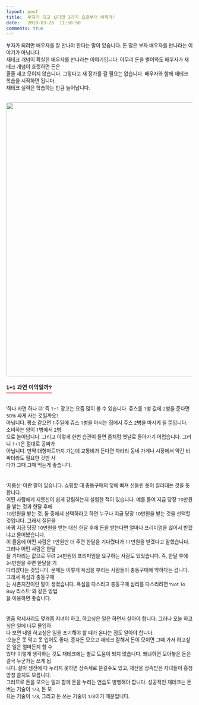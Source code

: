 ```yaml
---
layout: post
title:  부자가 되고 싶다면 3가지 습관부터 바꿔라!
date:   2019-03-26  11:50:50
comments: true
---
```





<p style='margin: 0px 0px 30px; padding: 0px; color: rgb(17, 17, 17); text-transform: none; text-indent: 0px; letter-spacing: normal; font-family: "Open Sans", "Helvetica Neue", Helvetica, Arial, sans-serif; font-size: 20px; font-style: normal; font-weight: 400; word-spacing: 0px; white-space: normal; orphans: 2; widows: 2; background-color: rgb(253, 253, 253); font-variant-ligatures: normal; font-variant-caps: normal; -webkit-text-stroke-width: 0px; text-decoration-style: initial; text-decoration-color: initial;'><span style="font-size: 10pt;">부자가 되려면 배우자를 잘 만나야 한다는 말이 있습니다. 돈 많은 부자 배우자를 만나라는 이야기가 아닙니다.<br>재테크 개념이 확실한 배우자를 만나라는 이야기입니다. 아무리 돈을 벌어와도 배우자가 재테크 개념이 흐릿하면 돈은<br>줄줄 새고 모이지 않습니다. 그렇다고 새 장가를 갈 필요는 없습니다. 배우자와 함께 재테크 학습을 시작하면 됩니다.<br>재테크 실력은 학습하는 만큼 늘어납니다.<br></span></p>
<p style='margin: 0px; padding: 0px; color: rgb(17, 17, 17); text-transform: none; text-indent: 0px; letter-spacing: normal; font-family: "Open Sans", "Helvetica Neue", Helvetica, Arial, sans-serif; font-size: 20px; font-style: normal; font-weight: 400; word-spacing: 0px; white-space: normal; orphans: 2; widows: 2; background-color: rgb(253, 253, 253); font-variant-ligatures: normal; font-variant-caps: normal; -webkit-text-stroke-width: 0px; text-decoration-style: initial; text-decoration-color: initial;'></p><div class="imageblock center" style='text-align: center; color: rgb(17, 17, 17); text-transform: none; text-indent: 0px; letter-spacing: normal; clear: both; font-family: "Open Sans", "Helvetica Neue", Helvetica, Arial, sans-serif; font-size: 20px; font-style: normal; font-weight: 400; word-spacing: 0px; white-space: normal; orphans: 2; widows: 2; background-color: rgb(253, 253, 253); font-variant-ligatures: normal; font-variant-caps: normal; -webkit-text-stroke-width: 0px; text-decoration-style: initial; text-decoration-color: initial;'><span data-lightbox="lightbox" data-url="https://t1.daumcdn.net/cfile/tistory/1613933C4ED873F419?download"><img width="450" height="299" style="margin: 0px 0px 1rem; border-radius: 5px; width: 740px; height: auto; vertical-align: middle; display: block; cursor: pointer; max-width: 100%;" alt="" src="https://t1.daumcdn.net/cfile/tistory/1613933C4ED873F419" filemime="" filename="cfile23.uf@1613933C4ED873F41905DD.jpg"></span></div><h3 style='font: bold 11pt/normal "맑은 고딕", Dotum, sans-serif; margin: 0px; padding: 0px 0px 5px; color: rgb(17, 17, 17); text-transform: none; text-indent: 0px; letter-spacing: normal; word-spacing: 0px; border-bottom-color: rgb(255, 0, 0); border-bottom-width: 2px; border-bottom-style: solid; float: left; white-space: normal; orphans: 2; widows: 2; font-size-adjust: none; font-stretch: normal; background-color: rgb(253, 253, 253); -webkit-text-stroke-width: 0px; text-decoration-style: initial; text-decoration-color: initial;'>1+1 과연 이익일까?</h3><p><span style='color: rgb(17, 17, 17); text-transform: none; text-indent: 0px; letter-spacing: normal; font-family: "Open Sans", "Helvetica Neue", Helvetica, Arial, sans-serif; font-size: 20px; font-style: normal; font-weight: 400; word-spacing: 0px; float: none; display: inline !important; white-space: normal; orphans: 2; widows: 2; background-color: rgb(253, 253, 253); font-variant-ligatures: normal; font-variant-caps: normal; -webkit-text-stroke-width: 0px; text-decoration-style: initial; text-decoration-color: initial;'>﻿</span></p>
<p><span style='color: rgb(17, 17, 17); text-transform: none; text-indent: 0px; letter-spacing: normal; font-family: "Open Sans", "Helvetica Neue", Helvetica, Arial, sans-serif; font-size: 10pt; font-style: normal; font-weight: 400; word-spacing: 0px; white-space: normal; orphans: 2; widows: 2; background-color: rgb(253, 253, 253); font-variant-ligatures: normal; font-variant-caps: normal; -webkit-text-stroke-width: 0px; text-decoration-style: initial; text-decoration-color: initial;'><br>‘하나 사면 하나 더’ 즉 1+1 광고는 요즘 많이 볼 수 있습니다. 쥬스를 1병 값에 2병을 준다면 50% 싸게 사는 것일까요?<br>아닙니다. 평소 같으면 1주일에 쥬스 1병을 마시는 집에서 쥬스 2병을 마시게 될 뿐입니다. 소비하는 양이 1병에서 2병<br>으로 늘어납니다. 그리고 이렇게 한번 습관이 들면 좀처럼 옛날로 돌아가기 어렵습니다. 그러니 1+1은 절대로 공짜가<span>&nbsp;</span><br>아닙니다. 만약 대형마트까지 가는데 교통비가 든다면 차라리 동네 가게나 시장에서 약간 비싸더라도 필요한 것만 사<br>다가 그때 그때 먹는게 좋습니다.﻿<br><span style="font-size: 10pt;"><br><br>‘지름신’ 이란 말이 있습니다. 쇼핑할 때 충동구매의 덫에 빠져 신들린 듯이 질러대는 것을 뜻합니다.<span>&nbsp;</span><br>어떤 사람에게 지름신이 쉽게 강림하는지 실험한 적이 있습니다. 예를 들어 지금 당장 10만원을 받는 것과 한달 후에<span>&nbsp;</span><br>10만원을 받는 것, 둘 중에서 선택하라고 하면 누구나 지금 당장 10만원을 받는 것을 선택할 것입니다. 그래서 질문을<span>&nbsp;</span><br>바꿔 지금 당장 10만원을 받는 대신 한달 후에 돈을 받는다면 얼마나 프리미엄을 얹어서 받겠냐고 물어봤습니다.<span>&nbsp;</span><br>이 물음에 어떤 사람은 1만원만 더 주면 한달을 기다렸다가 11만원을 받겠다고 말했습니다. 그러나 어떤 사람은 한달<br>을 기다리는 값으로 무려 24만원의 프리미엄을 요구하는 사람도 있었습니다. 즉, 한달 후에 34만원을 주면 한달을 기<br>다리겠다는 것입니다. 문제는 이렇게 욕심을 부리는 사람들이 충동구매에 약하다는 겁니다. 그래서 욕심과 충동구매<br>는 사촌지간이란 말이 생겼습니다. 욕심을 다스리고 충동구매 심리를 다스리려면 ‘Not To Buy 리스트’ 와 같은 방법<br>을&nbsp;이용하면 좋습니다.<br><span style="font-size: 10pt;"><br><br>명품 악세사리도 몇개쯤 지녀야 하고, 하고싶은 일은 하면서 살아야 합니다. 그러나 오늘 하고싶은 일에 너무 몰입하<br>다 보면 내일 하고싶은 일을 포기해야 할 때가 온다는 점도 알아야 합니다.<span>&nbsp;</span><br>‘오늘은 못 먹고 못 입어도 좋다. 종자돈 모으고 재테크 잘해서 돈이 모이면 그때 가서 하고싶은 일은 얼마든지 할 수<span>&nbsp;</span><br>있다’ 이렇게 생각하는 것도 재테크에는 별로 도움이 되지 않습니다. 왜냐하면 모아놓은 돈은 결국 누군가는 쓰게 됩<br>니다. 살아 생전에 다 누리지 못하면 상속세로 뜯길수도 있고, 재산을 상속받은 자녀들이 흥청망청 쓸지도 모릅니다.<span>&nbsp;</span><br>그러므로 돈을 모으는 일과 함께 돈을 누리는 연습도 병행해야 합니다. 성공적인 재테크는 돈 버는 기술이 1/3, 돈 모<br>으는 기술이 1/3, 그리고 돈 쓰는 기술이 1/3이기 때문입니다.</span></span></span><br></p>